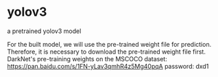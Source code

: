 # yolov3
a pretrained yolov3 model

For the built model, we will use the pre-trained weight file for prediction. Therefore, it is necessary to download the pre-trained weight file first.
DarkNet's pre-training weights on the MSCOCO dataset: https://pan.baidu.com/s/1FN-yLav3qmhR4z5Mg40pqA 
password: dxd1
